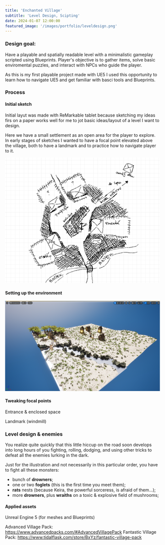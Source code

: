 ```yaml
---
title: 'Enchanted Village'
subtitle: 'Level Design, Scipting'
date: 2024-01-07 12:00:00
featured_image: '/images/portfolio/leveldesign.png'
---
```


### Design goal:
Have a playable and spatially readable level with a minimalistic gameplay scripted using Blueprints. Player's objective is to gather items, solve basic enviromental puzzles, and interact with NPCs who guide the player.

As this is my first playable project made with UE5 I used this opportunity to learn how to navigate UE5 and get familiar with basci tools and Blueprints.

### Process

#### Initial sketch

Initial layut was made with ReMarkable tablet because sketching my ideas firs on a paper works well for me to jot basic ideas/layout of a level I want to design.

Here we have a small settlement as an open area for the player to explore. In early stages of sketches I wanted to have a focal point elevated above the village, both to have a landmark and to practice how to navigate player to it.

![](/images/portfolio/sketch.png)

#### Setting up the environment
![](/images/portfolio/earlyphase.png)

#### Tweaking focal points

Entrance & enclosed space



Landmark (windmill)

### Level design & enemies

You realize quite quickly that this little hiccup on the road soon develops into long hours of you fighting, rolling, dodging, and using other tricks to defeat all the enemies lurking in the dark.

Just for the illustration and not necessarily in this particular order, you have to fight all these monsters:

+ bunch of **drowners**;
+ one or two **foglets** (this is the first time you meet them);
+ **rats** nests (because Keira, the powerful sorceress, is afraid of them...);
+ more **drowners**, plus **wraiths** on a toxic & explosive field of mushrooms;


#### Applied assets
Unreal Engine 5 (for meshes and Blueprints)

Advanced Village Pack: https://www.advancedpacks.com/#AdvancedVillagePack
Fantastic Village Pack: https://www.tidalflask.com/store/BxYz/fantastic-village-pack